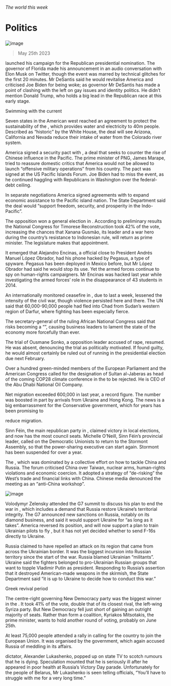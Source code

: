 ###### The world this week
# Politics 
#####  
![image](images/20230527_WWP004.jpg) 
> May 25th 2023 
 launched his campaign for the Republican presidential nomination. The governor of Florida made his announcement in an audio conversation with Elon Musk on Twitter, though the event was marred by technical glitches for the first 20 minutes. Mr DeSantis said he would revitalise America and criticised Joe Biden for being woke; as governor Mr DeSantis has made a point of clashing with the left on gay issues and identity politics. He didn’t mention Donald Trump, who holds a big lead in the Republican race at this early stage. 
Swimming with the current 
Seven states in the American west reached an agreement to protect the sustainability of the , which provides water and electricity to 40m people. Described as “historic” by the White House, the deal will see Arizona, California and Nevada reduce their intake of water from the Colorado river system. 
America signed a security pact with , a deal that seeks to counter the rise of Chinese influence in the Pacific. The prime minister of PNG, James Marape, tried to reassure domestic critics that America would not be allowed to launch “offensive military operations” from his country. The pact was signed at the US Pacific Islands Forum. Joe Biden had to miss the event, as he continued haggling with Republicans in Washington over the federal-debt ceiling. 
In separate negotiations America signed agreements with  to expand economic assistance to the Pacific island nation. The State Department said the deal would “support freedom, security, and prosperity in the Indo-Pacific”. 
The opposition won a general election in . According to preliminary results the National Congress for Timorese Reconstruction took 42% of the vote, increasing the chances that Xanana Gusmão, its leader and a war hero during the country’s resistance to Indonesian rule, will return as prime minister. The legislature makes that appointment. 
It emerged that Alejandro Encinas, a  official close to President Andrés Manuel López Obrador, had his phone hacked by Pegasus, a type of spyware. Pegasus has been deployed in Mexico before, but Mr López Obrador had said he would stop its use. Yet the armed forces continue to spy on human-rights campaigners. Mr Encinas was hacked last year while investigating the armed forces’ role in the disappearance of 43 students in 2014.
An internationally monitored ceasefire in , due to last a week, lessened the intensity of the civil war, though violence persisted here and there. The UN said that 60,000-90,000 people had fled into Chad from Sudan’s western region of Darfur, where fighting has been especially fierce. 
The secretary-general of the ruling African National Congress said that  risks becoming a “”, causing business leaders to lament the state of the economy more forcefully than ever. 
The trial of Ousmane Sonko, a opposition leader accused of rape, resumed. He was absent, denouncing the trial as politically motivated. If found guilty, he would almost certainly be ruled out of running in the presidential election due next February. 
Over a hundred green-minded members of the European Parliament and the American Congress called for the designation of Sultan al-Jaberas as head of the coming COP28 climate conference in the  to be rejected. He is CEO of the Abu Dhabi National Oil Company. 
Net migration exceeded 600,000 in  last year, a record figure. The number was boosted in part by arrivals from Ukraine and Hong Kong. The news is a big embarrassment for the Conservative government, which for years has been promising to 
reduce migration. 
Sinn Féin, the main republican party in , claimed victory in local elections, and now has the most council seats. Michelle O’Neill, Sinn Féin’s provincial leader, called on the Democratic Unionists to return to the Stormont Assembly, so that the power-sharing executive can start again. Stormont has been suspended for over a year. 
The  , which was dominated by a collective effort on how to tackle China and Russia. The forum criticised China over Taiwan, nuclear arms, human-rights violations and economic coercion. It adopted a strategy of “de-risking” the West’s trade and financial links with China. Chinese media denounced the meeting as an “anti-China workshop”. 
![image](images/20230527_WWP003.jpg) 

Volodymyr Zelensky attended the G7 summit to discuss his plan to end the war in , which includes a demand that Russia restore Ukraine’s territorial integrity. The G7 announced new sanctions on Russia, notably on its diamond business, and said it would support Ukraine for “as long as it takes”. America reversed its position, and will now support a plan to train Ukrainian pilots to fly  , but it has not yet decided whether to send F-16s directly to Ukraine. 
Russia claimed to have repelled an attack on its  region that came from across the Ukrainian border. It was the biggest incursion into Russian territory since the start of the war. Russia blamed Ukrainian “militants”. Ukraine said the fighters belonged to pro-Ukrainian Russian groups that want to topple Vladimir Putin as president. Responding to Russia’s assertion that it destroyed American-made weapons in the skirmish, the State Department said “it is up to Ukraine to decide how to conduct this war.” 
Greek revival period
The centre-right governing New Democracy party was the biggest winner in the . It took 41% of the vote, double that of its closest rival, the left-wing Syriza party. But New Democracy fell just short of gaining an outright majority of seats. Rather than form a coalition, Kyriakos Mitsotakis, the prime minister, wants to hold another round of voting, probably on June 25th. 
At least 75,000 people attended a rally in  calling for the country to join the European Union. It was organised by the government, which again accused Russia of meddling in its affairs. 
 dictator, Alexander Lukashenko, popped up on state TV to scotch rumours that he is dying. Speculation mounted that he is seriously ill after he appeared in poor health at Russia’s Victory Day parade. Unfortunately for the people of Belarus, Mr Lukashenko is seen telling officials, “You’ll have to struggle with me for a very long time.”
